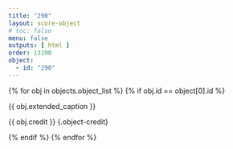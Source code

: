 ```yaml
---
title: "290"
layout: score-object
# toc: false
menu: false
outputs: [ html ]
order: 13190
object:
  - id: "290"
---
```


{% for obj in objects.object_list %}
{% if obj.id == object[0].id %}

{{ obj.extended_caption }}

{{ obj.credit }} {.object-credit}

{% endif %}
{% endfor %}
